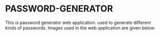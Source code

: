 # PASSWORD-GENERATOR
This is password generator web application. used to generate different kinds of passwords.
Images used in the web application are given below.
